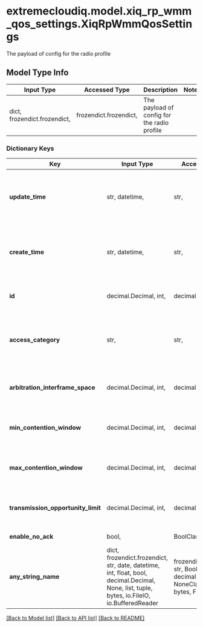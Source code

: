 # extremecloudiq.model.xiq_rp_wmm_qos_settings.XiqRpWmmQosSettings

The payload of config for the radio profile

## Model Type Info
Input Type | Accessed Type | Description | Notes
------------ | ------------- | ------------- | -------------
dict, frozendict.frozendict,  | frozendict.frozendict,  | The payload of config for the radio profile | 

### Dictionary Keys
Key | Input Type | Accessed Type | Description | Notes
------------ | ------------- | ------------- | ------------- | -------------
**update_time** | str, datetime,  | str,  | The last update time | value must conform to RFC-3339 date-time
**create_time** | str, datetime,  | str,  | The create time | value must conform to RFC-3339 date-time
**id** | decimal.Decimal, int,  | decimal.Decimal,  | The unique identifier | value must be a 64 bit integer
**access_category** | str,  | str,  | The media categories, including \&quot;VOICE\&quot;, \&quot;VIDEO\&quot;, \&quot;BEST_EFFORT\&quot;, and \&quot;BACKGROUND\&quot; | [optional] 
**arbitration_interframe_space** | decimal.Decimal, int,  | decimal.Decimal,  | The Arbitration Interframe space from 1 up to 15. | [optional] value must be a 32 bit integer
**min_contention_window** | decimal.Decimal, int,  | decimal.Decimal,  | The Minimum Contention window from 1 up to 15. | [optional] value must be a 32 bit integer
**max_contention_window** | decimal.Decimal, int,  | decimal.Decimal,  | The Maximum Contention window from 1 up to 15. | [optional] value must be a 32 bit integer
**transmission_opportunity_limit** | decimal.Decimal, int,  | decimal.Decimal,  | The Transmission Opportunity limit from 0 up to 8192. | [optional] value must be a 32 bit integer
**enable_no_ack** | bool,  | BoolClass,  | Whether to enable No Acknowledgment | [optional] 
**any_string_name** | dict, frozendict.frozendict, str, date, datetime, int, float, bool, decimal.Decimal, None, list, tuple, bytes, io.FileIO, io.BufferedReader | frozendict.frozendict, str, BoolClass, decimal.Decimal, NoneClass, tuple, bytes, FileIO | any string name can be used but the value must be the correct type | [optional]

[[Back to Model list]](../../README.md#documentation-for-models) [[Back to API list]](../../README.md#documentation-for-api-endpoints) [[Back to README]](../../README.md)

